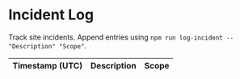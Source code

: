 # Incident Log

Track site incidents. Append entries using `npm run log-incident -- "Description" "Scope"`.

| Timestamp (UTC) | Description | Scope |
|-----------------|-------------|-------|
